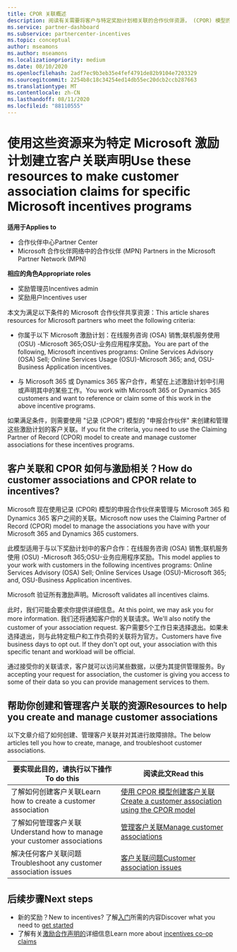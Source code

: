 ```yaml
---
title: CPOR 关联概述
description: 阅读有关需要将客户与特定奖励计划相关联的合作伙伴资源， (CPOR) 模型的申报合作伙伴。
ms.service: partner-dashboard
ms.subservice: partnercenter-incentives
ms.topic: conceptual
author: mseamons
ms.author: mseamons
ms.localizationpriority: medium
ms.date: 08/10/2020
ms.openlocfilehash: 2adf7ec9b3eb35e4fef4791de82b9104e7203329
ms.sourcegitcommit: 2254b8c18c34254ed14db55ec20dcb2ccb287663
ms.translationtype: MT
ms.contentlocale: zh-CN
ms.lasthandoff: 08/11/2020
ms.locfileid: "88110555"
---
```

# <a name="use-these-resources-to-make-customer-association-claims-for-specific-microsoft-incentives-programs"></a><span data-ttu-id="7e479-103">使用这些资源来为特定 Microsoft 激励计划建立客户关联声明</span><span class="sxs-lookup"><span data-stu-id="7e479-103">Use these resources to make customer association claims for specific Microsoft incentives programs</span></span>

<span data-ttu-id="7e479-104">**适用于**</span><span class="sxs-lookup"><span data-stu-id="7e479-104">**Applies to**</span></span>

- <span data-ttu-id="7e479-105">合作伙伴中心</span><span class="sxs-lookup"><span data-stu-id="7e479-105">Partner Center</span></span>
- <span data-ttu-id="7e479-106">Microsoft 合作伙伴网络中的合作伙伴 (MPN) </span><span class="sxs-lookup"><span data-stu-id="7e479-106">Partners in the Microsoft Partner Network (MPN)</span></span>

<span data-ttu-id="7e479-107">**相应的角色**</span><span class="sxs-lookup"><span data-stu-id="7e479-107">**Appropriate roles**</span></span>

- <span data-ttu-id="7e479-108">奖励管理员</span><span class="sxs-lookup"><span data-stu-id="7e479-108">Incentives admin</span></span>
- <span data-ttu-id="7e479-109">奖励用户</span><span class="sxs-lookup"><span data-stu-id="7e479-109">Incentives user</span></span>

<span data-ttu-id="7e479-110">本文为满足以下条件的 Microsoft 合作伙伴共享资源：</span><span class="sxs-lookup"><span data-stu-id="7e479-110">This article shares resources for Microsoft partners who meet the following criteria:</span></span>

- <span data-ttu-id="7e479-111">你属于以下 Microsoft 激励计划：在线服务咨询 (OSA) 销售;联机服务使用 (OSU) -Microsoft 365;OSU-业务应用程序奖励。</span><span class="sxs-lookup"><span data-stu-id="7e479-111">You are part of the following, Microsoft incentives programs: Online Services Advisory (OSA) Sell; Online Services Usage (OSU)-Microsoft 365; and, OSU-Business Application incentives.</span></span>

- <span data-ttu-id="7e479-112">与 Microsoft 365 或 Dynamics 365 客户合作，希望在上述激励计划中引用或声明其中的某些工作。</span><span class="sxs-lookup"><span data-stu-id="7e479-112">You work with Microsoft 365 or Dynamics 365 customers and want to reference or claim some of this work in the above incentive programs.</span></span>

<span data-ttu-id="7e479-113">如果满足条件，则需要使用 "记录 (CPOR") 模型的 "申报合作伙伴" 来创建和管理这些激励计划的客户关联。</span><span class="sxs-lookup"><span data-stu-id="7e479-113">If you fit the criteria, you need to use the Claiming Partner of Record (CPOR) model to create and manage customer associations for these incentives programs.</span></span>
 
## <a name="how-do-customer-associations-and-cpor-relate-to-incentives"></a><span data-ttu-id="7e479-114">客户关联和 CPOR 如何与激励相关？</span><span class="sxs-lookup"><span data-stu-id="7e479-114">How do customer associations and CPOR relate to incentives?</span></span>

<span data-ttu-id="7e479-115">Microsoft 现在使用记录 (CPOR) 模型的申报合作伙伴来管理与 Microsoft 365 和 Dynamics 365 客户之间的关联。</span><span class="sxs-lookup"><span data-stu-id="7e479-115">Microsoft now uses the Claiming Partner of Record (CPOR) model to manage the associations you have with your Microsoft 365 and Dynamics 365 customers.</span></span>

<span data-ttu-id="7e479-116">此模型适用于与以下奖励计划中的客户合作：在线服务咨询 (OSA) 销售;联机服务使用 (OSU) -Microsoft 365;OSU-业务应用程序奖励。</span><span class="sxs-lookup"><span data-stu-id="7e479-116">This model applies to your work with customers in the following incentives programs: Online Services Advisory (OSA) Sell; Online Services Usage (OSU)-Microsoft 365; and, OSU-Business Application incentives.</span></span>

<span data-ttu-id="7e479-117">Microsoft 验证所有激励声明。</span><span class="sxs-lookup"><span data-stu-id="7e479-117">Microsoft validates all incentives claims.</span></span>

<span data-ttu-id="7e479-118">此时，我们可能会要求你提供详细信息。</span><span class="sxs-lookup"><span data-stu-id="7e479-118">At this point, we may ask you for more information.</span></span> <span data-ttu-id="7e479-119">我们还将通知客户你的关联请求。</span><span class="sxs-lookup"><span data-stu-id="7e479-119">We'll also notify the customer of your association request.</span></span> <span data-ttu-id="7e479-120">客户需要5个工作日来选择退出。如果未选择退出，则与此特定租户和工作负荷的关联将为官方。</span><span class="sxs-lookup"><span data-stu-id="7e479-120">Customers have five business days to opt out. If they don't opt out, your association with this specific tenant and workload will be official.</span></span>

<span data-ttu-id="7e479-121">通过接受你的关联请求，客户就可以访问某些数据，以便为其提供管理服务。</span><span class="sxs-lookup"><span data-stu-id="7e479-121">By accepting your request for association, the customer is giving you access to some of their data so you can provide management services to them.</span></span> 

## <a name="resources-to-help-you-create-and-manage-customer-associations"></a><span data-ttu-id="7e479-122">帮助你创建和管理客户关联的资源</span><span class="sxs-lookup"><span data-stu-id="7e479-122">Resources to help you create and manage customer associations</span></span>

<span data-ttu-id="7e479-123">以下文章介绍了如何创建、管理客户关联并对其进行故障排除。</span><span class="sxs-lookup"><span data-stu-id="7e479-123">The below articles tell you how to create, manage, and troubleshoot customer associations.</span></span>

|  <span data-ttu-id="7e479-124">**要实现此目的，请执行以下操作**</span><span class="sxs-lookup"><span data-stu-id="7e479-124">**To do this**</span></span>  |  <span data-ttu-id="7e479-125">**阅读此文**</span><span class="sxs-lookup"><span data-stu-id="7e479-125">**Read this**</span></span>  |
|--------------|-----------|
| <span data-ttu-id="7e479-126">了解如何创建客户关联</span><span class="sxs-lookup"><span data-stu-id="7e479-126">Learn how to create a customer association</span></span>  | [<span data-ttu-id="7e479-127">使用 CPOR 模型创建客户关联</span><span class="sxs-lookup"><span data-stu-id="7e479-127">Create a customer association using the CPOR model</span></span>](submit-osa-claim.md)  |
|<span data-ttu-id="7e479-128">了解如何管理客户关联</span><span class="sxs-lookup"><span data-stu-id="7e479-128">Understand how to manage your customer associations</span></span>  | [<span data-ttu-id="7e479-129">管理客户关联</span><span class="sxs-lookup"><span data-stu-id="7e479-129">Manage customer associations</span></span>](incentives-manage-customer-associations.md)  |
|<span data-ttu-id="7e479-130">解决任何客户关联问题</span><span class="sxs-lookup"><span data-stu-id="7e479-130">Troubleshoot any customer association issues</span></span>  | [<span data-ttu-id="7e479-131">客户关联问题</span><span class="sxs-lookup"><span data-stu-id="7e479-131">Customer association issues</span></span>](incentives-customer-association-issues.md)  |

## <a name="next-steps"></a><span data-ttu-id="7e479-132">后续步骤</span><span class="sxs-lookup"><span data-stu-id="7e479-132">Next steps</span></span>

- <span data-ttu-id="7e479-133">新的奖励？</span><span class="sxs-lookup"><span data-stu-id="7e479-133">New to incentives?</span></span> <span data-ttu-id="7e479-134">了解[入门](incentives-get-started-intro.md)所需的内容</span><span class="sxs-lookup"><span data-stu-id="7e479-134">Discover what you need to [get started](incentives-get-started-intro.md)</span></span>
- <span data-ttu-id="7e479-135">了解有关[激励合作声明的](claims-overview.md)详细信息</span><span class="sxs-lookup"><span data-stu-id="7e479-135">Learn more about [incentives co-op claims](claims-overview.md)</span></span>
